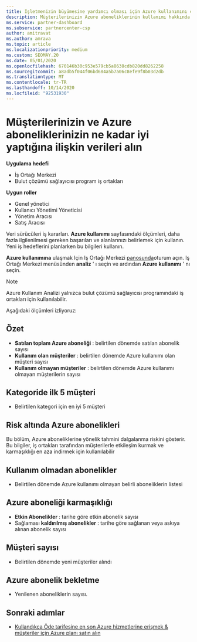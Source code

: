 ```yaml
---
title: İşletmenizin büyümesine yardımcı olması için Azure kullanımını çözümleyin
description: Müşterilerinizin Azure aboneliklerinin kullanımı hakkında veri almak için Iş Ortağı Merkezi 'ni nasıl kullanacağınızı öğrenin. Veriler, satılan ve kullanımda olan abonelikleri içerir.
ms.service: partner-dashboard
ms.subservice: partnercenter-csp
author: amitravat
ms.author: amrava
ms.topic: article
ms.localizationpriority: medium
ms.custom: SEOMAY.20
ms.date: 05/01/2020
ms.openlocfilehash: 670146b30c953e579cb5a8638cdb820dd8262258
ms.sourcegitcommit: a8adb5f044f06bd684a5b7a06c8efe9f8b03d2db
ms.translationtype: MT
ms.contentlocale: tr-TR
ms.lasthandoff: 10/14/2020
ms.locfileid: "92531930"
---
```

# <a name="get-data-about-how-well-your-customers-and-azure-subscriptions-are-doing"></a>Müşterilerinizin ve Azure aboneliklerinizin ne kadar iyi yaptığına ilişkin verileri alın

**Uygulama hedefi**

- İş Ortağı Merkezi
- Bulut çözümü sağlayıcısı program iş ortakları

**Uygun roller**

- Genel yönetici
- Kullanıcı Yönetimi Yöneticisi
- Yönetim Aracısı
- Satış Aracısı

Veri sürücüleri iş kararları. **Azure kullanımı** sayfasındaki ölçümleri, daha fazla ilgilenilmesi gereken başarıları ve alanlarınızı belirlemek için kullanın. Yeni iş hedeflerini planlarken bu bilgileri kullanın.

**Azure kullanımına** ulaşmak Için Iş Ortağı Merkezi [panosunda](https:/partner.microsoft.com/dashboard)oturum açın. Iş Ortağı Merkezi menüsünden **analiz** ' ı seçin ve ardından **Azure kullanımı** ' nı seçin.

> [!NOTE]
> Azure Kullanım Analizi yalnızca bulut çözümü sağlayıcısı programındaki iş ortakları için kullanılabilir.

Aşağıdaki ölçümleri izliyoruz:

## <a name="summary"></a>Özet

- **Satılan toplam Azure aboneliği** : belirtilen dönemde satılan abonelik sayısı  
- **Kullanım olan müşteriler** : belirtilen dönemde Azure kullanımı olan müşteri sayısı  
- **Kullanım olmayan müşteriler** : belirtilen dönemde Azure kullanımı olmayan müşterilerin sayısı  

## <a name="top-5-customers-in-category"></a>Kategoride ilk 5 müşteri

- Belirtilen kategori için en iyi 5 müşteri  

## <a name="azure-subscriptions-at-risk"></a>Risk altında Azure abonelikleri

Bu bölüm, Azure aboneliklerine yönelik tahmini dalgalanma riskini gösterir. Bu bilgiler, iş ortakları tarafından müşterilerle etkileşim kurmak ve karmaşıklığı en aza indirmek için kullanılabilir

## <a name="subscriptions-without-usage"></a>Kullanım olmadan abonelikler

- Belirtilen dönemde Azure kullanımı olmayan belirli aboneliklerin listesi  

## <a name="azure-subscription-churn"></a>Azure aboneliği karmaşıklığı

- **Etkin Abonelikler** : tarihe göre etkin abonelik sayısı  
- Sağlaması **kaldırılmış abonelikler** : tarihe göre sağlanan veya askıya alınan abonelik sayısı  

## <a name="customer-count"></a>Müşteri sayısı

- Belirtilen dönemde yeni müşteriler alındı  

## <a name="azure-subscription-retention"></a>Azure abonelik bekletme

- Yenilenen aboneliklerin sayısı.

 ## <a name="next-steps"></a>Sonraki adımlar

- [Kullandıkça Öde tarifesine en son Azure hizmetlerine erişmek & müşteriler için Azure planı satın alın](purchase-azure-plan.md)
